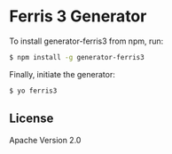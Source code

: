 # Ferris 3 Generator

To install generator-ferris3 from npm, run:

```bash
$ npm install -g generator-ferris3
```

Finally, initiate the generator:

```bash
$ yo ferris3
```


## License

Apache Version 2.0
